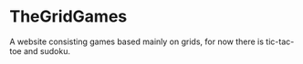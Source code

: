 # TheGridGames
A website consisting games based mainly on grids, for now there is  tic-tac-toe and sudoku.
